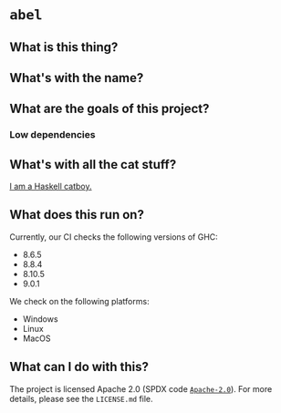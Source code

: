 # `abel` 

## What is this thing?

## What's with the name?

## What are the goals of this project?

### Low dependencies

## What's with all the cat stuff?

[I am a Haskell catboy.](https://twitter.com/KozRoss)

## What does this run on?

Currently, our CI checks the following versions of GHC:

* 8.6.5
* 8.8.4
* 8.10.5
* 9.0.1

We check on the following platforms:

* Windows
* Linux
* MacOS

## What can I do with this?

The project is licensed Apache 2.0 (SPDX code
[`Apache-2.0`](https://spdx.org/licenses/Apache-2.0.html)). For more details,
please see the `LICENSE.md` file.
